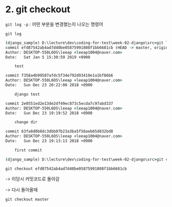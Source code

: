 # 2. git checkout

`git log -p`    : 어떤 부분을 변경했는지 나오는 명령어



`git log`

```cmd
(django_sample) D:\lecture\dev\coding-for-test\week-02-django\src>git log
commit efd87542ab4ad7d40be05875991808f1bb6681cb (HEAD -> master, origin/master)
Author: DESKTOP-550L6OS\leeap <leeap1004@naver.com>
Date:   Sat Jan 5 15:30:59 2019 +0900

    test

commit f358a4b99587afdc5f34e792d93410e1a1bf86b6
Author: DESKTOP-550L6OS\leeap <leeap1004@naver.com>
Date:   Sun Dec 23 20:22:00 2018 +0900

    django test

commit 2e0551ed2e13de2df49ec873c5ecda7c97abd337
Author: DESKTOP-550L6OS\leeap <leeap1004@naver.com>
Date:   Sun Dec 23 19:19:52 2018 +0900

    change dir

commit 63fa8d0b0dc3dbb07b23a3ba5f58aeb65d832bd8
Author: DESKTOP-550L6OS\leeap <leeap1004@naver.com>
Date:   Sun Dec 23 19:13:13 2018 +0900

    first commit

(django_sample) D:\lecture\dev\coding-for-test\week-02-django\src>git checkout efd87542ab4ad7d40be05875991808f1bb6681cb
```

`git checkout efd87542ab4ad7d40be05875991808f1bb6681cb`

-> 이당시 커밋코드로 돌아감

-> 다시 돌아올때

`git checkout master`

